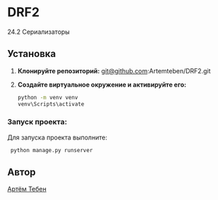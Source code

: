 # DRF2

24.2 Сериализаторы

## Установка

1. **Клонируйте репозиторий:**
   git@github.com:Artemteben/DRF2.git

2. **Создайте виртуальное окружение и активируйте его:**
    ```sh
    python -m venv venv
    venv\Scripts\activate
    ```

### Запуск проекта:

Для запуска проекта выполните:

```sh
 python manage.py runserver    
```

## Автор

[Aртём Тебен](https://github.com/Artemteben)

